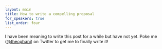 ```yaml
---
layout: main
title: How to write a compelling proposal
for_speakers: true
list_order: four
---
```


I have been meaning to write this post for a while but have not yet. Poke me ([@theophani](https://twitter.com/theophani)) on Twitter to get me to finally write it!
